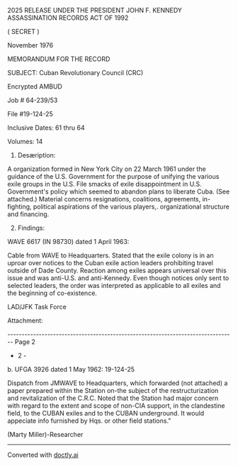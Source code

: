 2025 RELEASE UNDER THE PRESIDENT JOHN F. KENNEDY ASSASSINATION RECORDS ACT OF 1992

(                                                   SECRET                                                )

November 1976

MEMORANDUM FOR THE RECORD

SUBJECT: Cuban Revolutionary Council (CRC)

Encrypted AMBUD

Job # 64-239/53

File #19-124-25

Inclusive Dates: 61 thru 64

Volumes: 14

1. Desæription:

A organization formed in New York City on 22 March 1961 under the guidance of the U.S. Government for the purpose of unifying the various exile groups in the U.S. File smacks of exile disappointment in U.S. Government's policy which seemed to abandon plans to liberate Cuba. (See attached.) Material concerns resignations, coalitions, agreements, in-fighting, political aspirations of the various players,. organizational structure and financing.

2. Findings:

WAVE 6617 (IN 98730) dated 1 April 1963:

Cable from WAVE to Headquarters. Stated that the exile colony is in an uproar over notices to the Cuban exile action leaders prohibiting travel outside of Dade County. Reaction among exiles appears universal over this issue and was anti-U.S. and anti-Kennedy. Even though notices only sent to selected leaders, the order was interpreted as applicable to all exiles and the beginning of co-existence.

LAD/JFK Task Force

Attachment:


-------------------------------------------------------------------------------- Page 2

- 2 -

b. UFGA 3926 dated 1 May 1962: 19-124-25

Dispatch from JMWAVE to Headquarters, which forwarded (not attached) a paper prepared within the Station on-the subject of the restructurization and revitalization of the C.R.C. Noted that the Station had major concern with regard to the extent and scope of non-CIA support, in the clandestine field, to the CUBAN exiles and to the CUBAN underground. It would appeciate info furnished by Hqs. or other field stations."

(Marty Miller)-Researcher


---
Converted with [doctly.ai](https://doctly.ai)